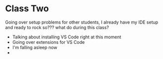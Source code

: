 # Class Two
Going over setup problems for other students, I already have my IDE setup and ready to rock so??? what do during this class?

- Talking about installing VS Code right at this moment
- Going over extensions for VS Code
- I'm falling asleep now
- 
